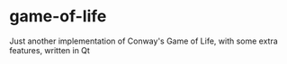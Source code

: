 # game-of-life
Just another implementation of Conway's Game of Life, with some extra features, written in Qt
